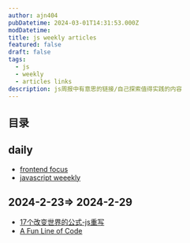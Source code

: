 ```yaml
---
author: ajn404
pubDatetime: 2024-03-01T14:31:53.000Z
modDatetime:
title: js weekly articles
featured: false
draft: false
tags:
  - js
  - weekly
  - articles links
description: js周报中有意思的链接/自己探索值得实践的内容
---
```


## 目录

## daily

- [frontend focus](https://frontendfoc.us/)
- [javascript weeekly](https://javascriptweekly.com/)

## 2024-2-23=> 2024-2-29

- [17个改变世界的公式-js重写](https://runjs.app/blog/equations-that-changed-the-world-rewritten-in-javascript#complex-numbers)
- [A Fun Line of Code](https://dbushell.com/2024/02/27/a-fun-line-of-code/)

